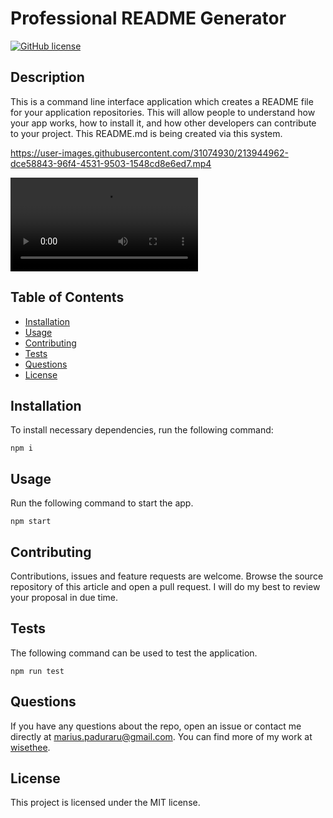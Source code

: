 
# Professional README Generator
[![GitHub license](https://img.shields.io/github/license/Naereen/StrapDown.js.svg)](LICENSE)

## Description
This is a command line interface application which creates a README file for your application repositories. This will allow people to understand how your app works, how to install it, and how other developers can contribute to your project. This README.md is being created via this system.


https://user-images.githubusercontent.com/31074930/213944962-dce58843-96f4-4531-9503-1548cd8e6ed7.mp4

![Click to see the video](https://user-images.githubusercontent.com/31074930/213944962-dce58843-96f4-4531-9503-1548cd8e6ed7.mp4?raw=true)

## Table of Contents
* [Installation](#installation)
* [Usage](#usage)
* [Contributing](#contributing)
* [Tests](#tests)
* [Questions](#questions)
* [License](#license)
## Installation
To install necessary dependencies, run the following command:
```
npm i
```
## Usage
Run the following command to start the app.
```
npm start
```
## Contributing
Contributions, issues and feature requests are welcome.  Browse the source repository of this article and open a pull request. I will do my best to review your proposal in due time.
## Tests
The following command can be used to test the application.
```
npm run test
```
## Questions
If you have any questions about the repo, open an issue or contact me directly at marius.paduraru@gmail.com. You can find more of my work at [wisethee](https://github.com/wisethee).
## License
This project is licensed under the MIT license.
